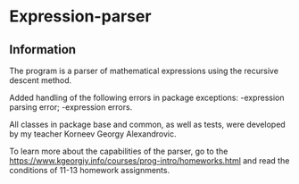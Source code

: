 # Expression-parser

## Information
The program is a parser of mathematical expressions using the recursive descent method.

Added handling of the following errors in package exceptions:
-expression parsing error;
-expression errors.

All classes in package base and common, as well as tests, were developed by my teacher Korneev Georgy Alexandrovic.

To learn more about the capabilities of the parser, go to the https://www.kgeorgiy.info/courses/prog-intro/homeworks.html and read the conditions of 11-13 homework assignments.
